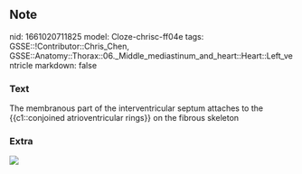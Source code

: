 ## Note
nid: 1661020711825
model: Cloze-chrisc-ff04e
tags: GSSE::!Contributor::Chris_Chen, GSSE::Anatomy::Thorax::06._Middle_mediastinum_and_heart::Heart::Left_ventricle
markdown: false

### Text
<div class="toggle">
  The membranous part of the interventricular septum attaches to
  the {{c1::conjoined atrioventricular rings}} on the fibrous
  skeleton
</div>

### Extra
<img src="rg.2017170004.fig4.gif">
